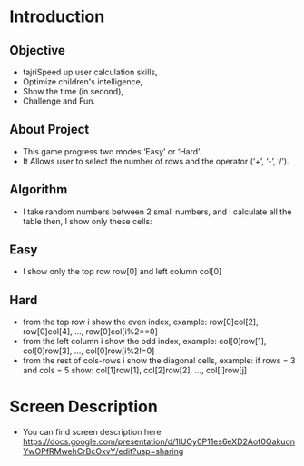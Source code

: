 # Introduction

## Objective

- tajriSpeed up user calculation skills,
- Optimize children's intelligence,
- Show the time (in second),
- Challenge and Fun.
 

## About Project

- This game progress two modes ‘Easy’ or ‘Hard’.
- It Allows user to select the number of rows and the operator (‘+’, ‘-’, ‘/’).


## Algorithm

-  I take random numbers between 2 small numbers,  and i calculate all the table then, I show only these cells:

## Easy

- I show only the top row row[0] and left column col[0]

## Hard

- from the top row i show the even index, example: row[0]col[2], row[0]col[4], …, row[0]col[i%2==0]
- from the left column i show the odd index, example: col[0]row[1], col[0]row[3], …, col[0]row[i%2!=0]
- from the rest of cols-rows i show the diagonal cells, 
example: if rows = 3 and cols = 5 
show:  col[1]row[1], col[2]row[2], …,  col[i]row[j]  
  

# Screen Description  

- You can find screen description here https://docs.google.com/presentation/d/1lUOy0P11es6eXD2Aof0QakuonYwOPfRMwehCrBcOxvY/edit?usp=sharing 
